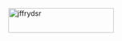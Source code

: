 <a href="https://www.buymeacoffee.com/jffrydsr">
  <img align="left" src="https://cdn.buymeacoffee.com/buttons/v2/default-yellow.png" height="50" width="210" alt="jffrydsr" />
  </a>